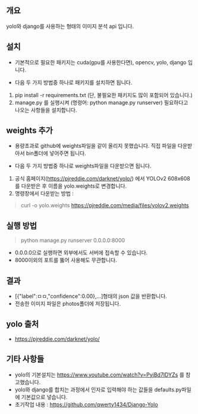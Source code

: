 ## 개요
yolo와 django를 사용하는 형태의 이미지 분석 api 입니다.

## 설치
* 기본적으로 필요한 패키지는 cuda(gpu를 사용한다면), opencv, yolo, django 입니다.

* 다음 두 가지 방법중 하나로 패키지를 설치하면 됩니다.
1. pip install -r requirements.txt (단, 불필요한 패키지도 많이 포함되어 있습니다.)
2. manage.py 를 실행시켜 (명령어: python manage.py runserver) 필요하다고 나오는 사항들을 설치합니다.

## weights 추가
* 용량초과로 github에 weights파일을 같이 올리지 못했습니다. 직접 파일을 다운받아서 bin폴더에 넣어주면 됩니다.

* 다음 두 가지 방법중 하나로 weights파일을 다운받으면 됩니다.
1. 공식 홈페이지(https://pjreddie.com/darknet/yolo/) 에서 YOLOv2 608x608를 다운받은 후 이름을 yolo.weights로 변경합니다.
2. 명령창에서 다운받는 방법 : 
> curl -o yolo.weights https://pjreddie.com/media/files/yolov2.weights

## 실행 방법 
> python manage.py runserver 0.0.0.0:8000
* 0.0.0.0으로 실행하면 외부에서도 서버에 접속할 수 있습니다.
* 8000이외의 포트를 뚫어 사용해도 무관합니다.

## 결과 
* [{"label":ㅁㅁ,"confidence":0.00},...]형태의 json 값을 반환합니다.
* 전송한 이미지 파일은 photos폴더에 저장됩니다.

## yolo 출처 
* https://pjreddie.com/darknet/yolo/

## 기타 사항들
* yolo의 기본설치는 https://www.youtube.com/watch?v=PyjBd7IDYZs 를 참고했습니다.
* yolo와 django를 합치는 과정에서 인자로 입력해야 하는 값들을 defaults.py파일에 기본값으로 넣습니다.
* 초기작업 내용 : https://github.com/qwerty1434/Django-Yolo
